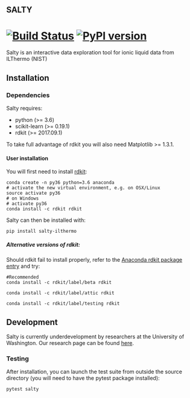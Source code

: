 
## SALTY
[![Build Status](https://travis-ci.org/wesleybeckner/salty.svg?branch=master)](https://travis-ci.org/wesleybeckner/salty)
[![PyPI version](https://badge.fury.io/py/salty-ilthermo.svg)](https://badge.fury.io/py/salty-ilthermo)
========
Salty is an interactive data exploration tool for ionic liquid data from ILThermo (NIST)

## Installation

### Dependencies

Salty requires:

* python (>= 3.6)
* scikit-learn (>= 0.19.1)
* rdkit (>= 2017.09.1)

To take full advantage of rdkit you will also need Matplotlib >= 1.3.1.

#### User installation

You will first need to install [rdkit](http://www.rdkit.org/docs/GettingStartedInPython.html):
```
conda create -n py36 python=3.6 anaconda
# activate the new virtual environment, e.g. on OSX/Linux
source activate py36
# on Windows
# activate py36
conda install -c rdkit rdkit

```
Salty can then be installed with:
```
pip install salty-ilthermo
```
##### Alternative versions of rdkit:
Should rdkit fail to install properly, refer to the [Anaconda rdkit package entry](https://anaconda.org/rdkit/rdkit)
and try:
```
#Recommended
conda install -c rdkit/label/beta rdkit 
```
```
conda install -c rdkit/label/attic rdkit 
```
```
conda install -c rdkit/label/testing rdkit
```

## Development

Salty is currently underdevelopment by researchers at the University of Washington. Our  research page can be found [here](http://www.prg.washington.edu).

### Testing

After installation, you can launch the test suite from outside the source directory (you will need to have the pytest package installed):
```
pytest salty
```
